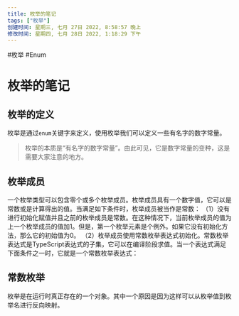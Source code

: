 ```yaml
---
title: 枚举的笔记
tags: ["枚举"]
创建时间: 星期三, 七月 27日 2022, 8:58:57 晚上
修改时间: 星期四, 七月 28日 2022, 1:18:29 下午
---
```

#枚举 #Enum

# 枚举的笔记

## 枚举的定义
枚举是通过`enum`关键字来定义，使用枚举我们可以定义一些有名字的数字常量。
> 枚举的本质是“有名字的数字常量”。由此可见，它是数字常量的变种，这是需要大家注意的地方。

## 枚举成员

一个枚举类型可以包含零个或多个枚举成员。枚举成员具有一个数字值，它可以是常数或是计算得出的值。当满足如下条件时，枚举成员被当作是常数：
（1）没有进行初始化赋值并且之前的枚举成员是常数。在这种情况下，当前枚举成员的值为上一个枚举成员的值加1。但是，第一个枚举元素是个例外。如果它没有初始化方法，那么它的初始值为0。
（2）枚举成员使用常数枚举表达式初始化。常数枚举表达式是TypeScript表达式的子集，它可以在编译阶段求值。当一个表达式满足下面条件之一时，它就是一个常数枚举表达式：


## 常数枚举
枚举是在运行时真正存在的一个对象。其中一个原因是因为这样可以从枚举值到枚举名进行反向映射。



